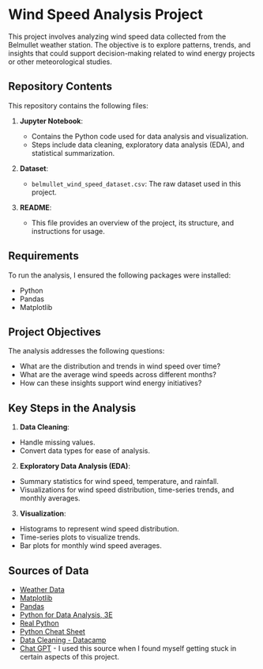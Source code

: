 # Wind Speed Analysis Project

This project involves analyzing wind speed data collected from the Belmullet weather station. The objective is to explore patterns, trends, and insights that could support decision-making related to wind energy projects or other meteorological studies.

## Repository Contents

This repository contains the following files:

1. **Jupyter Notebook**:

   - Contains the Python code used for data analysis and visualization.
   - Steps include data cleaning, exploratory data analysis (EDA), and statistical summarization.

2. **Dataset**:

   - `belmullet_wind_speed_dataset.csv`: The raw dataset used in this project.

3. **README**:

   - This file provides an overview of the project, its structure, and instructions for usage.

## Requirements

To run the analysis, I ensured the following packages were installed:

- Python
- Pandas
- Matplotlib

## Project Objectives

The analysis addresses the following questions:

- What are the distribution and trends in wind speed over time?
- What are the average wind speeds across different months?
- How can these insights support wind energy initiatives?

## Key Steps in the Analysis

1. **Data Cleaning**:

- Handle missing values.
- Convert data types for ease of analysis.

2. **Exploratory Data Analysis (EDA)**:

- Summary statistics for wind speed, temperature, and rainfall.
- Visualizations for wind speed distribution, time-series trends, and monthly averages.

3. **Visualization**:

- Histograms to represent wind speed distribution.
- Time-series plots to visualize trends.
- Bar plots for monthly wind speed averages.

## Sources of Data

- [Weather Data](https://www.met.ie/climate/available-data/historical-data)
- [Matplotlib](https://matplotlib.org/stable/api/_as_gen/matplotlib.pyplot.bar.html)
- [Pandas](https://pandas.pydata.org/docs/reference/api/pandas.DataFrame.to_numpy.html)
- [Python for Data Analysis, 3E](https://wesmckinney.com/book/)
- [Real Python](https://realpython.com/)
- [Python Cheat Sheet](https://acrobat.adobe.com/id/urn:aaid:sc:EU:f0f818bf-f5f5-469d-a9c9-9ef5370367e9)
- [Data Cleaning - Datacamp](https://www.datacamp.com/tutorial/guide-to-data-cleaning-in-python)
- [Chat GPT](https://chatgpt.com/) - I used this source when I found myself getting stuck in certain aspects of this project.





